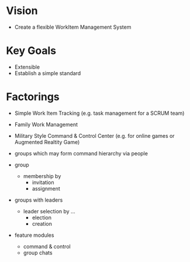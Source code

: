# Vision

- Create a flexible WorkItem Management System

# Key Goals

- Extensible
- Establish a simple standard

# Factorings

- Simple Work Item Tracking (e.g. task management for a SCRUM team)
- Family Work Management
- Military Style Command & Control Center (e.g. for online games or Augmented Realtity Game)






- groups which may form command hierarchy via people
- group
  - membership by
    - invitation
    - assignment
- groups with leaders
  - leader selection by ...
    - election
    - creation
- feature modules
  - command & control
  - group chats